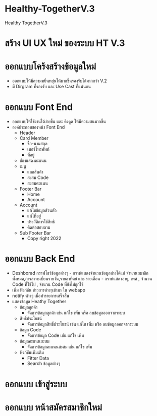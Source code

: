 # Healthy-TogetherV.3
Healthy TogetherV.3

# สร้าง UI UX ใหม่ ของระบบ HT V.3 
# ออกแบบโคร้งสร้างข้อมูลใหม่
  - ออกแบบให้มีความหยืนหยุ่นให้มากขึ้นรองรับได้มากกว่า V.2
  - มี Dirgram ที่รองรับ และ Use Cast ที่แน่นอน
# ออกแบบ Font End
  - ออกแบบให้ใช้งานได้ง่ายขึ้น และ ดึงดูด ให้มีความสนมากขึ้น
  - องค์ประกอบของหน้า Font End
    - Header
    - Card Member
      - ชื่อ-นามสกุล
      - เบอร์โทรศัพท์
      - ที่อยู่
    - ช่องแสดงคะแนน
    - เมนู
      - แลกสินค้า
      - สะสม Code
      - สะสมคะแนน
    - Footer Bar
      - Home
      - Account
    - Account
      - แก้ไขข้อมูลส่วนตัว
      - แก้ไที่อยู่
      - ประวัติการใช้สิทธิ
      - ติดต่อสอบถาม
    - Sub Footer Bar
      - Copy right 2022 
# ออกแบบ Back End 
   - Deshborad กราฟโชว์ข้อมูลต่างๆ
         - กราฟแสดงจำนวนข้อมูลต่างได้แก่ จำนวนสมาชิกทั้งหมด,การลงทะเบียนรายวัน,รายอาทิตย์ และ รายเดือน
         - กราฟแสดงอายุ, เพศ , จำนวน Code ที่ใช้ไป , จำนวน Code ที่ยังไม่ถูกใช้
   - เพิ่ม ฟังก์ชัน ข่าวสารต่างๆเข้ามา ใน webapp
   - notify ต่างๆ เมื่อทำรายการเสร็จสิ้น
   - แสดงข้อมูล Heathy Together
      - ข้อมูลลูกค้า
        - จัดการข้อมูลลูกค้า เช่น แก้ไข เพิ่ม หรือ ลบข้อมูลออกจากระบบ
      - สิทธิ์ประโยชน์
        - จัดการข้อมูลสิทธิ์ประโยชน์ เช่น แก้ไข เพิ่ม หรือ ลบข้อมูลออกจากระบบ
      - ข้อมูล Code
        -  จัดการข้อมูล Code เช่น แก้ไข เพิ่ม 
      - ข้อมูลคะแนนสะสม
        - จัดการข้อมูลคะแนนสะสม เช่น แก้ไข เพิ่ม 
      - ฟังก์ชันเพิ่มเติม 
        - Fitter Data 
        - Search ข้อมูลต่างๆ
# ออกแบบ เข้าสู่ระบบ
# ออกแบบ หน้าสมัครสมาชิกใหม่

   
 
      
   

